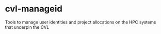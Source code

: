 # cvl-manageid
Tools to manage user identities and project allocations on the HPC systems that underpin the CVL
